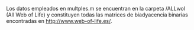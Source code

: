 Los datos empleados en multples.m se encuentran en la carpeta /ALLwol (All Web of Life) y constituyen todas las matrices de biadyacencia binarias encontradas en http://www.web-of-life.es/.
